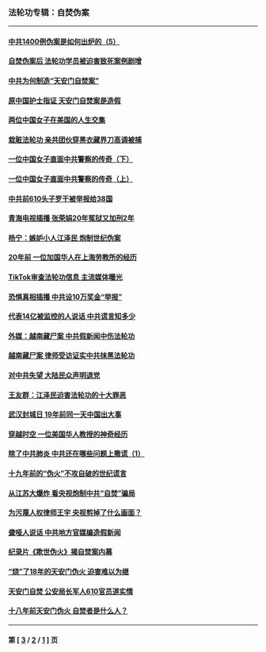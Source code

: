### 法轮功专辑：自焚伪案
---
#### [中共1400例伪案是如何出炉的（5）](../../pages/nf5562/n13226831.md?02070430) 
#### [自焚伪案后 法轮功学员被迫害致死案例剧增](../../pages/nf5562/n13190600.md?02070430) 
#### [中共为何制造“天安门自焚案”](../../pages/nf5562/n13183270.md?02070430) 
#### [原中国护士指证 天安门自焚案是造假](../../pages/nf5562/n13172289.md?02070430) 
#### [两位中国女子在美国的人生交集](../../pages/nf5562/n13156138.md?02070430) 
#### [栽赃法轮功 亲共团伙穿黑衣藏界刀高调被捕](../../pages/nf5562/n13073780.md?02070430) 
#### [一位中国女子直面中共警察的传奇（下）](../../pages/nf5562/n12989706.md?02070430) 
#### [一位中国女子直面中共警察的传奇（上）](../../pages/nf5562/n12985072.md?02070430) 
#### [中共前610头子罗干被举报给38国](../../pages/nf5562/n12975419.md?02070430) 
#### [青海电视插播 张荣娟20年冤狱又加刑2年](../../pages/nf5562/n12738166.md?02070430) 
#### [杨宁：嫉妒小人江泽民 炮制世纪伪案](../../pages/nf5562/n12724108.md?02070430) 
#### [20年前 一位加国华人在上海劳教所的经历](../../pages/nf5562/n12707932.md?02070430) 
#### [TikTok审查法轮功信息 主流媒体曝光](../../pages/nf5562/n12362336.md?02070430) 
#### [恐惧真相插播 中共设10万奖金“举报”](../../pages/nf5562/n12306396.md?02070430) 
#### [代表14亿被监控的人说话 中共谎言知多少](../../pages/nf5562/n12297484.md?02070430) 
#### [外媒：越南藏尸案 中共假新闻中伤法轮功](../../pages/nf5562/n12264411.md?02070430) 
#### [越南藏尸案 律师受访证实中共抹黑法轮功](../../pages/nf5562/n12261878.md?02070430) 
#### [对中共失望 大陆民众声明退党](../../pages/nf5562/n12187315.md?02070430) 
#### [王友群：江泽民迫害法轮功的十大罪恶](../../pages/nf5562/n12169074.md?02070430) 
#### [武汉封城日 19年前同一天中国出大事](../../pages/nf5562/n12150901.md?02070430) 
#### [穿越时空  一位美国华人教授的神奇经历](../../pages/nf5562/n12097460.md?02070430) 
#### [除了中共肺炎 中共还在哪些问题上撒谎（1）](../../pages/nf5562/n11955770.md?02070430) 
#### [十九年前的“伪火”不攻自破的世纪谎言](../../pages/nf5562/n11813238.md?02070430) 
#### [从江苏大爆炸 看央视炮制中共“自焚”骗局](../../pages/nf5562/n11140275.md?02070430) 
#### [为污蔑人权律师王宇 央视剪掉了什么画面？](../../pages/nf5562/n11130142.md?02070430) 
#### [聋哑人说话 中共地方官媒编造假新闻](../../pages/nf5562/n11006067.md?02070430) 
#### [纪录片《欺世伪火》揭自焚案内幕](../../pages/nf5562/n11002664.md?02070430) 
#### [“烧”了18年的天安门伪火 迫害难以为继](../../pages/nf5562/n10996660.md?02070430) 
#### [天安门自焚 公安局长军人610官员道实情](../../pages/nf5562/n10997098.md?02070430) 
#### [十八年前天安门伪火 自焚者是什么人？](../../pages/nf5562/n10996556.md?02070430) 

---
#### 第 [ [3](./3.md?02070430) / [2](./2.md?02070430) / [1](./1.md?02070430) ] 页

